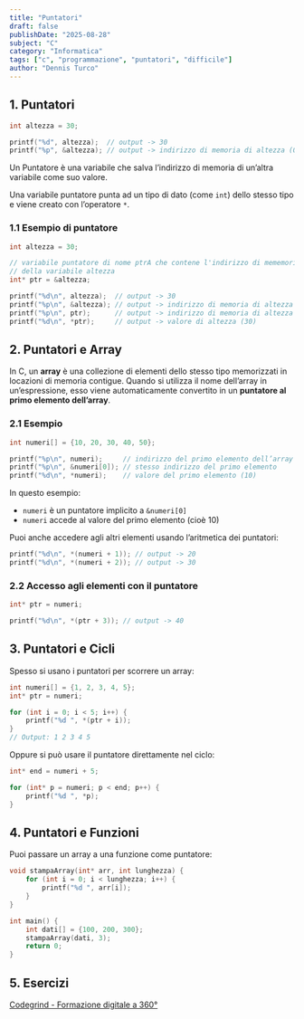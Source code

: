 ```yaml
---
title: "Puntatori"
draft: false
publishDate: "2025-08-28"
subject: "C"
category: "Informatica"
tags: ["c", "programmazione", "puntatori", "difficile"]
author: "Dennis Turco"
---
```


## 1. Puntatori

```c
int altezza = 30;

printf("%d", altezza);  // output -> 30
printf("%p", &altezza); // output -> indirizzo di memoria di altezza (0x7ffe5367e044)
```

Un Puntatore è una variabile che salva l’indirizzo di memoria di un’altra variabile come suo valore.

Una variabile puntatore punta ad un tipo di dato (come `int`) dello stesso tipo e viene creato con l’operatore `*`.

### 1.1 Esempio di puntatore

```c
int altezza = 30;

// variabile puntatore di nome ptrA che contene l'indirizzo di mememoria
// della variabile altezza
int* ptr = &altezza;

printf("%d\n", altezza);  // output -> 30
printf("%p\n", &altezza); // output -> indirizzo di memoria di altezza (0x7ffe5367e044)
printf("%p\n", ptr);      // output -> indirizzo di memoria di altezza (0x7ffe5367e044)
printf("%d\n", *ptr);     // output -> valore di altezza (30)
```

## 2. Puntatori e Array

In C, un **array** è una collezione di elementi dello stesso tipo memorizzati in locazioni di memoria contigue. Quando si utilizza il nome dell’array in un’espressione, esso viene automaticamente convertito in un **puntatore al primo elemento dell’array**.

### 2.1 Esempio

```c
int numeri[] = {10, 20, 30, 40, 50};

printf("%p\n", numeri);     // indirizzo del primo elemento dell’array
printf("%p\n", &numeri[0]); // stesso indirizzo del primo elemento
printf("%d\n", *numeri);    // valore del primo elemento (10)
```

In questo esempio:

- `numeri` è un puntatore implicito a `&numeri[0]`
- `numeri` accede al valore del primo elemento (cioè 10)

Puoi anche accedere agli altri elementi usando l’aritmetica dei puntatori:

```c
printf("%d\n", *(numeri + 1)); // output -> 20
printf("%d\n", *(numeri + 2)); // output -> 30
```

### 2.2 Accesso agli elementi con il puntatore

```c
int* ptr = numeri;

printf("%d\n", *(ptr + 3)); // output -> 40
```

## 3. Puntatori e Cicli

Spesso si usano i puntatori per scorrere un array:

```c
int numeri[] = {1, 2, 3, 4, 5};
int* ptr = numeri;

for (int i = 0; i < 5; i++) {
    printf("%d ", *(ptr + i));
}
// Output: 1 2 3 4 5
```

Oppure si può usare il puntatore direttamente nel ciclo:

```c
int* end = numeri + 5;

for (int* p = numeri; p < end; p++) {
    printf("%d ", *p);
}
```

## 4. Puntatori e Funzioni

Puoi passare un array a una funzione come puntatore:

```c
void stampaArray(int* arr, int lunghezza) {
    for (int i = 0; i < lunghezza; i++) {
        printf("%d ", arr[i]);
    }
}

int main() {
    int dati[] = {100, 200, 300};
    stampaArray(dati, 3);
    return 0;
}

```

## 5. Esercizi

[Codegrind - Formazione digitale a 360°](https://www.codegrind.it/esercizi/c/pointer)
